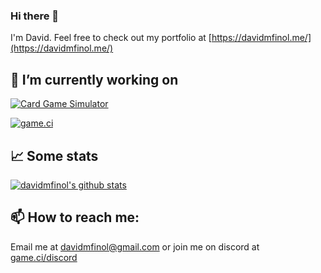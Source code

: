 ### Hi there 👋

I'm David. Feel free to check out my portfolio at [https://davidmfinol.me/](https://davidmfinol.me/)

## 🔭 I’m currently working on

[![Card Game Simulator](https://www.cardgamesimulator.com/assets/img/CGSLogo.png)](https://www.cardgamesimulator.com/)  

[![game.ci](https://s.gravatar.com/avatar/50c8f69688b341095cae3755bc0720b2?s=250)](https://game.ci/)  


## 📈 Some stats

[![davidmfinol's github stats](https://github-readme-stats.vercel.app/api?username=davidmfinol)](https://github.com/anuraghazra/github-readme-stats)

## 📫 How to reach me:

Email me at [davidmfinol@gmail.com](mailto:davidmfinol@gmail.com) or join me on discord at [game.ci/discord](http://game.ci/discord)
